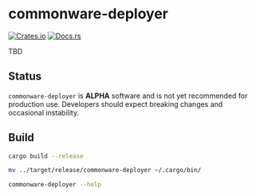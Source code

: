 # commonware-deployer

[![Crates.io](https://img.shields.io/crates/v/commonware-deployer.svg)](https://crates.io/crates/commonware-deployer)
[![Docs.rs](https://docs.rs/commonware-deployer/badge.svg)](https://docs.rs/commonware-deployer)

TBD

## Status

`commonware-deployer` is **ALPHA** software and is not yet recommended for production use. Developers should expect breaking changes and occasional instability.

## Build

```bash
cargo build --release

mv ../target/release/commonware-deployer ~/.cargo/bin/

commonware-deployer --help
```
